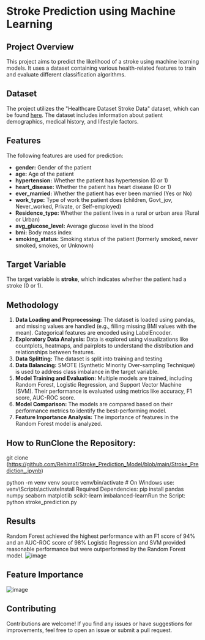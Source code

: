 # Stroke Prediction using Machine Learning

## Project Overview

This project aims to predict the likelihood of a stroke using machine learning models. It uses a dataset containing various health-related features to train and evaluate different classification algorithms.

## Dataset

The project utilizes the "Healthcare Dataset Stroke Data" dataset, which can be found [here](https://www.kaggle.com/datasets/fedesoriano/stroke-prediction-dataset/data). The dataset includes information about patient demographics, medical history, and lifestyle factors.

## Features

The following features are used for prediction:

- **gender:** Gender of the patient
- **age:** Age of the patient
- **hypertension:** Whether the patient has hypertension (0 or 1)
- **heart_disease:** Whether the patient has heart disease (0 or 1)
- **ever_married:** Whether the patient has ever been married (Yes or No)
- **work_type:** Type of work the patient does (children, Govt_jov, Never_worked, Private, or Self-employed)
- **Residence_type:** Whether the patient lives in a rural or urban area (Rural or Urban)
- **avg_glucose_level:** Average glucose level in the blood
- **bmi:** Body mass index
- **smoking_status:** Smoking status of the patient (formerly smoked, never smoked, smokes, or Unknown)

## Target Variable

The target variable is **stroke**, which indicates whether the patient had a stroke (0 or 1).

## Methodology

1. **Data Loading and Preprocessing:** The dataset is loaded using pandas, and missing values are handled (e.g., filling missing BMI values with the mean). Categorical features are encoded using LabelEncoder.
2. **Exploratory Data Analysis:** Data is explored using visualizations like countplots, heatmaps, and pairplots to understand the distribution and relationships between features.
3. **Data Splitting:** The dataset is split into training and testing 
4. **Data Balancing:** SMOTE (Synthetic Minority Over-sampling Technique) is used to address class imbalance in the target variable.
5. **Model Training and Evaluation:** Multiple models are trained, including Random Forest, Logistic Regression, and Support Vector Machine (SVM). Their performance is evaluated using metrics like accuracy, F1 score, AUC-ROC score.
6. **Model Comparison:** The models are compared based on their performance metrics to identify the best-performing model.
7. **Feature Importance Analysis:** The importance of features in the Random Forest model is analyzed.


## How to RunClone the Repository:
git clone (https://github.com/Rehima1/Stroke_Prediction_Model/blob/main/Stroke_Prediction_.ipynb)

python -m venv venv
source venv/bin/activate  # On Windows use: venv\Scripts\activateInstall Required Dependencies:
pip install pandas numpy seaborn matplotlib scikit-learn imbalanced-learnRun the Script:
python stroke_prediction.py

## Results
Random Forest achieved the highest performance with an F1 score of 94% and an AUC-ROC score of 98%
Logistic Regression and SVM provided reasonable performance but were outperformed by the Random Forest model.
![image](https://github.com/user-attachments/assets/3115647d-2d74-4356-9fc2-712648c58d26)

## Feature Importance
![image](https://github.com/user-attachments/assets/9903316a-7650-4424-8ada-159d03b7dbac)

## Contributing

Contributions are welcome! If you find any issues or have suggestions for improvements, feel free to open an issue or submit a pull request.

